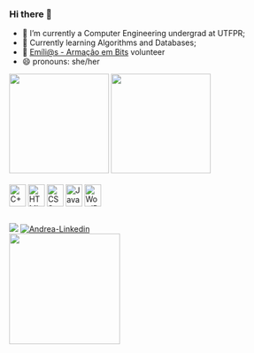 ### Hi there 👋

- 🔭 I’m currently a Computer Engineering undergrad at UTFPR;
- 🌱 Currently learning Algorithms and Databases;
- 👯 [Emíli@s - Armação em Bits](https://emilias.dainf.ct.utfpr.edu.br) volunteer 
- 😄 pronouns: she/her

<div>
  <img height='180em' src='https://github-readme-stats.vercel.app/api?username=andreaoquendo&show_icons=true&theme=tokyonight'>
  <img height='180em' src='https://github-readme-stats.vercel.app/api/top-langs/?username=andreaoquendo&layout=compact&theme=tokyonight'>
<div>
<div style='display:inline-block'><br>
  <img align='center' alt= 'C++' width='30' height='40' src="https://cdn.jsdelivr.net/gh/devicons/devicon/icons/cplusplus/cplusplus-original.svg">
  <img align='center' alt= 'HTML' width='30' height='40' src="https://cdn.jsdelivr.net/gh/devicons/devicon/icons/html5/html5-original.svg">
  <img align='center' alt= 'CSS' width='30' height='40' src="https://cdn.jsdelivr.net/gh/devicons/devicon/icons/css3/css3-original.svg">
  <img align='center' alt= 'JavaScript' width='30' height='40' src="https://cdn.jsdelivr.net/gh/devicons/devicon/icons/javascript/javascript-plain.svg">
  <img align='center' alt= 'WordPress' width='30' height='40' src="https://cdn.jsdelivr.net/gh/devicons/devicon/icons/wordpress/wordpress-plain.svg">
<div>
  
##

  
<div>
  <a href = "https://www.instagram.com/andrea.sanez/" target="_blank"><img src="https://img.shields.io/badge/Instagram-E4405F?style=for-the-badge&logo=instagram&logoColor=white"></a>
  <a href = "https://www.linkedin.com/in/andrea-oquendo-6a40851b4" target="_blank"><img src="https://img.shields.io/badge/LinkedIn-0077B5?style=for-the-badge&logo=linkedin&logoColor=white" alt="Andrea-Linkedin"></a>
<div>

 <img src = "https://cdn.discordapp.com/attachments/821924517953798145/908712638308044890/output_9MpXys.gif" width=200px height=200px />
  
<!--
**andreaoquendo/andreaoquendo** is a ✨ _special_ ✨ repository because its `README.md` (this file) appears on your GitHub profile.

Here are some ideas to get you started:

- 🔭 I’m currently working on ...
- 🌱 I’m currently learning ...
- 👯 I’m looking to collaborate on ...
- 🤔 I’m looking for help with ...
- 💬 Ask me about ...
- 📫 How to reach me: ...
- 😄 Pronouns: ...
- ⚡ Fun fact: ...
-->
